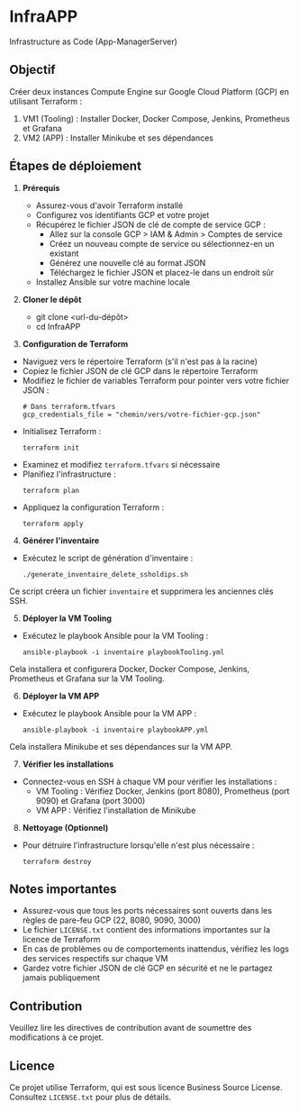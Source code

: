 # InfraAPP

Infrastructure as Code (App-ManagerServer)

## Objectif

Créer deux instances Compute Engine sur Google Cloud Platform (GCP) en utilisant Terraform :
1. VM1 (Tooling) : Installer Docker, Docker Compose, Jenkins, Prometheus et Grafana
2. VM2 (APP) : Installer Minikube et ses dépendances

## Étapes de déploiement

1. **Prérequis**
   - Assurez-vous d'avoir Terraform installé
   - Configurez vos identifiants GCP et votre projet
   - Récupérez le fichier JSON de clé de compte de service GCP :
     - Allez sur la console GCP > IAM & Admin > Comptes de service
     - Créez un nouveau compte de service ou sélectionnez-en un existant
     - Générez une nouvelle clé au format JSON
     - Téléchargez le fichier JSON et placez-le dans un endroit sûr
   - Installez Ansible sur votre machine locale

2. **Cloner le dépôt**
    - git clone <url-du-dépôt>
    - cd InfraAPP
3. **Configuration de Terraform**
- Naviguez vers le répertoire Terraform (s'il n'est pas à la racine)
- Copiez le fichier JSON de clé GCP dans le répertoire Terraform
- Modifiez le fichier de variables Terraform pour pointer vers votre fichier JSON :
  ```
  # Dans terraform.tfvars
  gcp_credentials_file = "chemin/vers/votre-fichier-gcp.json"
  ```
- Initialisez Terraform :
  ```
  terraform init
  ```
- Examinez et modifiez `terraform.tfvars` si nécessaire
- Planifiez l'infrastructure :
  ```
  terraform plan
  ```
- Appliquez la configuration Terraform :
  ```
  terraform apply
  ```

4. **Générer l'inventaire**
- Exécutez le script de génération d'inventaire :
  ```
  ./generate_inventaire_delete_ssholdips.sh
  ```
Ce script créera un fichier `inventaire` et supprimera les anciennes clés SSH.

5. **Déployer la VM Tooling**
- Exécutez le playbook Ansible pour la VM Tooling :
  ```
  ansible-playbook -i inventaire playbookTooling.yml
  ```
Cela installera et configurera Docker, Docker Compose, Jenkins, Prometheus et Grafana sur la VM Tooling.

6. **Déployer la VM APP**
- Exécutez le playbook Ansible pour la VM APP :
  ```
  ansible-playbook -i inventaire playbookAPP.yml
  ```
Cela installera Minikube et ses dépendances sur la VM APP.

7. **Vérifier les installations**
- Connectez-vous en SSH à chaque VM pour vérifier les installations :
  - VM Tooling : Vérifiez Docker, Jenkins (port 8080), Prometheus (port 9090) et Grafana (port 3000)
  - VM APP : Vérifiez l'installation de Minikube

8. **Nettoyage (Optionnel)**
- Pour détruire l'infrastructure lorsqu'elle n'est plus nécessaire :
  ```
  terraform destroy
  ```

## Notes importantes

- Assurez-vous que tous les ports nécessaires sont ouverts dans les règles de pare-feu GCP (22, 8080, 9090, 3000)
- Le fichier `LICENSE.txt` contient des informations importantes sur la licence de Terraform
- En cas de problèmes ou de comportements inattendus, vérifiez les logs des services respectifs sur chaque VM
- Gardez votre fichier JSON de clé GCP en sécurité et ne le partagez jamais publiquement

## Contribution

Veuillez lire les directives de contribution avant de soumettre des modifications à ce projet.

## Licence

Ce projet utilise Terraform, qui est sous licence Business Source License. Consultez `LICENSE.txt` pour plus de détails.

